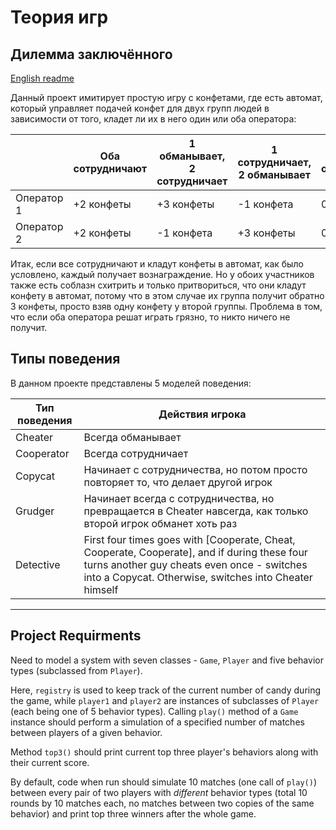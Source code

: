 # Теория игр
## Дилемма заключённого

[English readme](./README.md)

Данный проект имитирует простую игру с конфетами, где есть автомат, который
управляет подачей конфет для двух групп людей в зависимости от того, кладет ли их
в него один или оба оператора:

|  | Оба сотрудничают | 1 обманывает, 2 сотрудничает | 1 сотрудничает, 2 обманывает | Оба обманывают |
|------------|----------|----------|----------|---------|
| Оператор 1 | +2 конфеты | +3 конфеты | -1 конфета | 0 конфет |
| Оператор 2 | +2 конфеты | -1 конфета | +3 конфеты | 0 конфет |

Итак, если все сотрудничают и кладут конфеты в автомат, как было условлено,
каждый получает вознаграждение. Но у обоих участников также есть соблазн
схитрить и только притвориться, что они кладут конфету в автомат, потому что в этом случае
их группа получит обратно 3 конфеты, просто взяв одну конфету у второй
группы. Проблема в том, что если оба оператора решат играть грязно, то никто
ничего не получит.

## Типы поведения

В данном проекте представлены 5 моделей поведения:

| Тип поведения | Действия игрока                                                                                                                                                                                         |
|---------------|--------------------------------------------------------------------------------------------------------------------------------------------------------------------------------------------------------|
| Cheater       | Всегда обманывает                                                                                                                                                                                          |
| Cooperator    | Всегда сотрудничает                                                                                                                                                                                      |
| Copycat       | Начинает с сотрудничества, но потом просто повторяет то, что делает другой игрок                                                                                                                      |
| Grudger       | Начинает всегда с сотрудничества, но превращается в Cheater навсегда, как только второй игрок обманет хоть раз                                                                                                         |
| Detective     | First four times goes with [Cooperate, Cheat, Cooperate, Cooperate],  and if during these four turns another guy cheats even once -  switches into a Copycat. Otherwise, switches into Cheater himself |

-----

## Project Requirments

Need to model a system with seven
classes - `Game`, `Player` and five behavior types (subclassed from `Player`).

Here, `registry` is used to keep track of the current number of candy
during the game, while `player1` and `player2` are instances of 
subclasses of `Player` (each being one of 5 behavior types). Calling 
`play()` method of a `Game` instance should perform a simulation
of a specified number of matches between players of a given behavior.

Method `top3()` should print current top three player's behaviors
along with their current score.

By default, code when run should simulate 10 matches (one call of
`play()`) between every pair of two players with *different* behavior
types (total 10 rounds by 10 matches each, no matches between two
copies of the same behavior) and print top three winners after the 
whole game.

